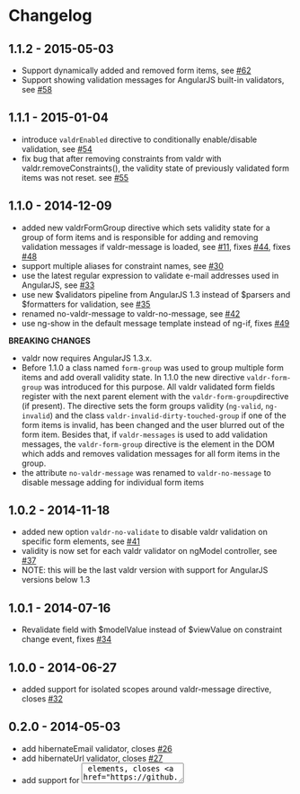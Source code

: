# Changelog

## 1.1.2 - 2015-05-03
- Support dynamically added and removed form items, see [#62](https://github.com/netceteragroup/valdr/issues/62)
- Support showing validation messages for AngularJS built-in validators, see [#58](https://github.com/netceteragroup/valdr/issues/58)

## 1.1.1 - 2015-01-04
- introduce ```valdrEnabled``` directive to conditionally enable/disable validation, see [#54](https://github.com/netceteragroup/valdr/issues/54)
- fix bug that after removing constraints from valdr with valdr.removeConstraints(), the validity state of previously validated form items was not reset. see [#55](https://github.com/netceteragroup/valdr/issues/55)

## 1.1.0 - 2014-12-09
- added new valdrFormGroup directive which sets validity state for a group of form items and is responsible for adding and removing validation messages if valdr-message is loaded, see [#11](https://github.com/netceteragroup/valdr/issues/11), fixes [#44](https://github.com/netceteragroup/valdr/issues/44), fixes [#48](https://github.com/netceteragroup/valdr/issues/48)
- support multiple aliases for constraint names, see [#30](https://github.com/netceteragroup/valdr/issues/30)
- use the latest regular expression to validate e-mail addresses used in AngularJS, see [#33](https://github.com/netceteragroup/valdr/issues/33)
- use new $validators pipeline from AngularJS 1.3 instead of $parsers and $formatters for validation, see [#35](https://github.com/netceteragroup/valdr/issues/35)
- renamed no-valdr-message to valdr-no-message, see [#42](https://github.com/netceteragroup/valdr/issues/42)
- use ng-show in the default message template instead of ng-if, fixes [#49](https://github.com/netceteragroup/valdr/issues/49)

**BREAKING CHANGES**
- valdr now requires AngularJS 1.3.x.
- Before 1.1.0 a class named ```form-group``` was used to group multiple form items and add overall validity state. In 1.1.0
the new directive ```valdr-form-group``` was introduced for this purpose. All valdr validated form fields register with
the next parent element with the ```valdr-form-group```directive (if present). The directive sets the form groups validity
(```ng-valid```, ```ng-invalid```) and the class ```valdr-invalid-dirty-touched-group``` if one of the form items is
invalid, has been changed and the user blurred out of the form item. Besides that, if ```valdr-messages```
is used to add validation messages, the ```valdr-form-group``` directive is the element in the DOM which adds and
removes validation messages for all form items in the group.
- the attribute ```no-valdr-message``` was renamed to ```valdr-no-message``` to disable message adding for individual
form items

## 1.0.2 - 2014-11-18
- added new option ```valdr-no-validate``` to disable valdr validation on specific form elements, see [#41](https://github.com/netceteragroup/valdr/pull/41)
- validity is now set for each valdr validator on ngModel controller, see [#37](https://github.com/netceteragroup/valdr/issues/37)
- NOTE: this will be the last valdr version with support for AngularJS versions below 1.3

## 1.0.1 - 2014-07-16
- Revalidate field with $modelValue instead of $viewValue on constraint change event, fixes [#34](https://github.com/netceteragroup/valdr/pull/34)

## 1.0.0 - 2014-06-27
- added support for isolated scopes around valdr-message directive, closes [#32](https://github.com/netceteragroup/valdr/issues/32)

## 0.2.0 - 2014-05-03
- add hibernateEmail validator, closes [#26](https://github.com/netceteragroup/valdr/issues/26)
- add hibernateUrl validator, closes [#27](https://github.com/netceteragroup/valdr/issues/27)
- add support for <textarea> elements, closes [#22](https://github.com/netceteragroup/valdr/issues/22)
- support form groups with multiple levels, closes [#29](https://github.com/netceteragroup/valdr/issues/29)
- add min/max validators for numbers
- prefixed all internal validator services with valdr to avoid name collisions

## 0.1.1 - 2014-04-17
- add support for <select> elements, closes [#20](https://github.com/netceteragroup/valdr/issues/20)
